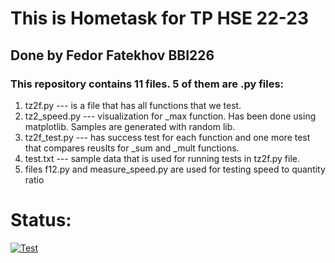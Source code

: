 # This is Hometask for TP HSE 22-23
## Done by Fedor Fatekhov BBI226 

### This repository contains 11 files. 5 of them are .py files: 
1. tz2f.py --- is a file that has all functions that we test.
2. tz2_speed.py --- visualization for _max function. Has been done using matplotlib. Samples are generated with random lib.
3. tz2f_test.py --- has success test for each function and one more test that compares reuslts for _sum and _mult functions. 
4. test.txt --- sample data that is used for running tests in tz2f.py file.
5. files f12.py and measure_speed.py are used for testing speed to quantity ratio 

# Status: 
[![Test](https://github.com/Nexiee11/tz2_repo/actions/workflows/tz2ci.yml/badge.svg?branch=main)](https://github.com/Nexiee11/tz2_repo/actions/workflows/tz2ci.yml)


